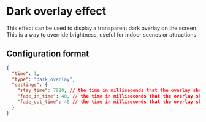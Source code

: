 # Dark overlay effect
This effect can be used to display a transparent dark overlay on the screen. This is a way to override brightness, useful for indoor scenes or attractions.

## Configuration format
```json lines
{
  "time": 1,
  "type": "dark_overlay",
  "settings": {
    "stay_time": 7920, // the time in milliseconds that the overlay should stay
    "fade_in_time": 40, // the time in milliseconds that the overlay should fade in
    "fade_out_time": 40 // the time in milliseconds that the overlay should fade out
  }
}
```